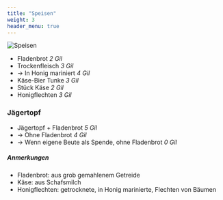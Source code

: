 ```yaml
---
title: "Speisen"
weight: 3
header_menu: true
---
```


![Speisen](images/banner/960x320_Kitchen.png)

* Fladenbrot *2 Gil*
* Trockenfleisch *3 Gil*
* -> In Honig mariniert *4 Gil*
* Käse-Bier Tunke *3 Gil*
* Stück Käse *2 Gil*
* Honigflechten *3 Gil*

### Jägertopf

* Jägertopf + Fladenbrot *5 Gil*
* -> Ohne Fladenbrot *4 Gil*
* -> Wenn eigene Beute als Spende, ohne Fladenbrot *0 Gil*

##### Anmerkungen
* Fladenbrot: aus grob gemahlenem Getreide
* Käse: aus Schafsmilch
* Honigflechten: getrocknete, in Honig marinierte, Flechten von Bäumen
